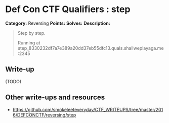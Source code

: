 # Def Con CTF Qualifiers : step

**Category:** Reversing
**Points:** 
**Solves:** 
**Description:**

> Step by step.
> 
> 
> Running at step_8330232df7a7e389a20dd37eb55dfc13.quals.shallweplayaga.me:2345
> 


## Write-up

(TODO)

## Other write-ups and resources

* https://github.com/smokeleeteveryday/CTF_WRITEUPS/tree/master/2016/DEFCONCTF/reversing/step
